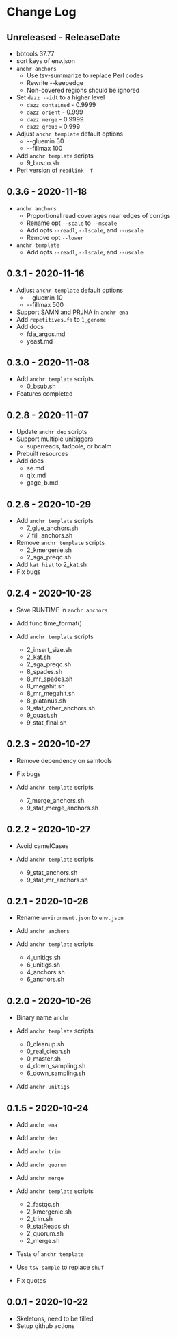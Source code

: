 # Change Log

## Unreleased - ReleaseDate

* bbtools 37.77
* sort keys of env.json
* `anchr anchors`
  * Use tsv-summarize to replace Perl codes
  * Rewrite --keepedge
  * Non-covered regions should be ignored
* Set `dazz --idt` to a higher level
  * `dazz contained` - 0.9999
  * `dazz orient` - 0.999
  * `dazz merge` - 0.9999
  * `dazz group` - 0.999
* Adjust `anchr template` default options
  * --gluemin 30
  * --fillmax 100
* Add `anchr template` scripts
  * 9_busco.sh
* Perl version of `readlink -f`

## 0.3.6 - 2020-11-18

* `anchr anchors`
  * Proportional read coverages near edges of contigs
  * Rename opt `--scale` to `--mscale`
  * Add opts `--readl`, `--lscale`, and `--uscale`
  * Remove opt `--lower`
* `anchr template`
  * Add opts `--readl`, `--lscale`, and `--uscale`

## 0.3.1 - 2020-11-16

* Adjust `anchr template` default options
  * --gluemin 10
  * --fillmax 500
* Support SAMN and PRJNA in `anchr ena`
* Add `repetitives.fa` to `1_genome`
* Add docs
  * fda_argos.md
  * yeast.md

## 0.3.0 - 2020-11-08

* Add `anchr template` scripts
  * 0_bsub.sh
* Features completed

## 0.2.8 - 2020-11-07

* Update `anchr dep` scripts
* Support multiple unitiggers
  * superreads, tadpole, or bcalm
* Prebuilt resources
* Add docs
  * se.md
  * qlx.md
  * gage_b.md

## 0.2.6 - 2020-10-29

* Add `anchr template` scripts
  * 7_glue_anchors.sh
  * 7_fill_anchors.sh
* Remove `anchr template` scripts
  * 2_kmergenie.sh
  * 2_sga_preqc.sh
* Add `kat hist` to 2_kat.sh
* Fix bugs

## 0.2.4 - 2020-10-28

* Save RUNTIME in `anchr anchors`
* Add func time_format()

* Add `anchr template` scripts
  * 2_insert_size.sh
  * 2_kat.sh
  * 2_sga_preqc.sh
  * 8_spades.sh
  * 8_mr_spades.sh
  * 8_megahit.sh
  * 8_mr_megahit.sh
  * 8_platanus.sh
  * 9_stat_other_anchors.sh
  * 9_quast.sh
  * 9_stat_final.sh

## 0.2.3 - 2020-10-27

* Remove dependency on samtools
* Fix bugs

* Add `anchr template` scripts
  * 7_merge_anchors.sh
  * 9_stat_merge_anchors.sh

## 0.2.2 - 2020-10-27

* Avoid camelCases

* Add `anchr template` scripts
  * 9_stat_anchors.sh
  * 9_stat_mr_anchors.sh

## 0.2.1 - 2020-10-26

* Rename `environment.json` to `env.json`

* Add `anchr anchors`

* Add `anchr template` scripts
  * 4_unitigs.sh
  * 6_unitigs.sh
  * 4_anchors.sh
  * 6_anchors.sh

## 0.2.0 - 2020-10-26

* Binary name `anchr`

* Add `anchr template` scripts
  * 0_cleanup.sh
  * 0_real_clean.sh
  * 0_master.sh
  * 4_down_sampling.sh
  * 6_down_sampling.sh

* Add `anchr unitigs`

## 0.1.5 - 2020-10-24

* Add `anchr ena`
* Add `anchr dep`
* Add `anchr trim`
* Add `anchr quorum`
* Add `anchr merge`

* Add `anchr template` scripts
  * 2_fastqc.sh
  * 2_kmergenie.sh
  * 2_trim.sh
  * 9_statReads.sh
  * 2_quorum.sh
  * 2_merge.sh

* Tests of `anchr template`

* Use `tsv-sample` to replace `shuf`
* Fix quotes


## 0.0.1 - 2020-10-22

* Skeletons, need to be filled
* Setup github actions


